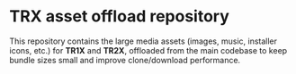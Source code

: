 # TRX asset offload repository

This repository contains the large media assets (images, music, installer
icons, etc.) for **TR1X** and **TR2X**, offloaded from the main codebase to
keep bundle sizes small and improve clone/download performance.

